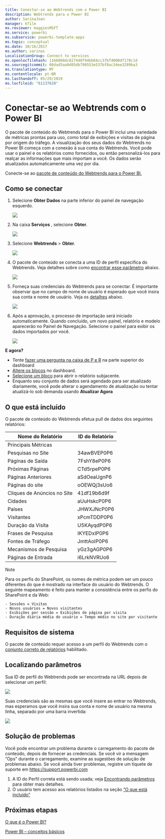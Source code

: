 ```yaml
---
title: Conectar-se ao Webtrends com o Power BI
description: Webtrends para o Power BI
author: SarinaJoan
manager: kfile
ms.reviewer: maggiesMSFT
ms.service: powerbi
ms.subservice: powerbi-template-apps
ms.topic: conceptual
ms.date: 10/16/2017
ms.author: sarinas
LocalizationGroup: Connect to services
ms.openlocfilehash: 1166808dc827448f94bb84cc37bf4000df178c1d
ms.sourcegitcommit: 60dad5aa0d85db790553e537bf8ac34ee3289ba3
ms.translationtype: MT
ms.contentlocale: pt-BR
ms.lasthandoff: 05/29/2019
ms.locfileid: "61137628"
---
```

# <a name="connect-to-webtrends-with-power-bi"></a>Conectar-se ao Webtrends com o Power BI
O pacote de conteúdo do Webtrends para o Power BI inclui uma variedade de métricas prontas para uso, como total de exibições e visitas de página por origem do tráfego. A visualização dos seus dados do Webtrends no Power BI começa com a conexão à sua conta do Webtrends. Você pode usar o painel e os relatórios como fornecidos, ou então personalizá-los para realçar as informações que mais importam a você.  Os dados serão atualizados automaticamente uma vez por dia.

Conecte-se ao [pacote de conteúdo do Webtrends para o Power BI.](https://app.powerbi.com/getdata/services/webtrends)

## <a name="how-to-connect"></a>Como se conectar
1. Selecione **Obter Dados** na parte inferior do painel de navegação esquerdo.
   
   ![](media/service-connect-to-webtrends/getdata3.png)
2. Na caixa **Serviços** , selecione **Obter**.
   
   ![](media/service-connect-to-webtrends/services.png)
3. Selecione **Webtrends** \> **Obter**.
   
   ![](media/service-connect-to-webtrends/webtrends.png)
4. O pacote de conteúdo se conecta a uma ID de perfil específica do Webtrends. Veja detalhes sobre como [encontrar esse parâmetro](#FindingParams) abaixo.
   
   ![](media/service-connect-to-webtrends/parameters.png)
5. Forneça suas credenciais do Webtrends para se conectar. É importante observar que no campo de nome de usuário é esperado que você insira sua conta e nome de usuário. Veja os [detalhes](#FindingParams) abaixo.
   
   ![](media/service-connect-to-webtrends/creds.png)
6. Após a aprovação, o processo de importação será iniciado automaticamente. Quando concluído, um novo painel, relatório e modelo aparecerão no Painel de Navegação. Selecione o painel para exibir os dados importados por você.
   
   ![](media/service-connect-to-webtrends/dashboard.png)

**E agora?**

* Tente [fazer uma pergunta na caixa de P e R](consumer/end-user-q-and-a.md) na parte superior do dashboard
* [Altere os blocos](service-dashboard-edit-tile.md) no dashboard.
* [Selecione um bloco](consumer/end-user-tiles.md) para abrir o relatório subjacente.
* Enquanto seu conjunto de dados será agendado para ser atualizado diariamente, você pode alterar o agendamento de atualização ou tentar atualizá-lo sob demanda usando **Atualizar Agora**

## <a name="whats-included"></a>O que está incluído
<a name="Included"></a>

O pacote de conteúdo do Webtrends efetua pull de dados dos seguintes relatórios:  

| Nome do Relatório | ID do Relatório |
| --- | --- |
| Principais Métricas | |
| Pesquisas no Site |34awBVEP0P6 |
| Páginas de Saída |7FshY8eP0P6 |
| Próximas Páginas |CTd5rpeP0P6 |
| Páginas Anteriores |aSdOeaUgnP6 |
| Páginas do site |oOEWQj3sUo6 |
| Cliques de Anúncios no Site |41df19b6d9f |
| Cidades |aUuHskcP0P6 |
| Países |JHWXJNcP0P6 |
| Visitantes |xPcmTDDP0P6 |
| Duração da Visita |U5KAyqdP0P6 |
| Frases de Pesquisa |IKYEDxIP0P6 |
| Fontes de Tráfego |JmttAoIP0P6 |
| Mecanismos de Pesquisa |yGz3gAGP0P6 |
| Páginas de Entrada |i6LrkNVRUo6 |

>[!NOTE]
>Para os perfis do SharePoint, os nomes de métrica podem ser um pouco diferentes do que é mostrado na interface do usuário do Webtrends. O seguinte mapeamento é feito para manter a consistência entre os perfis do SharePoint e da Web:   

    - Sessões = Visitas  
    - Novos usuários = Novos visitantes  
    - Exibições por sessão = Exibições de página por visita  
    - Duração diária média do usuário = Tempo médio no site por visitante  

## <a name="system-requirements"></a>Requisitos de sistema
O pacote de conteúdo requer acesso a um perfil do Webtrends com o [conjunto correto de relatórios](#Included) habilitado.

<a name="FindingParams"></a>

## <a name="finding-parameters"></a>Localizando parâmetros
Sua ID de perfil do Webtrends pode ser encontrada na URL depois de selecionar um perfil:

![](media/service-connect-to-webtrends/webtrendsparameters.png)

Suas credenciais são as mesmas que você insere ao entrar no Webtrends, mas esperamos que você insira sua conta e nome de usuário na mesma linha, separado por uma barra invertida:

![](media/service-connect-to-webtrends/webtrendscreds.png)

## <a name="troubleshooting"></a>Solução de problemas
Você pode encontrar um problema durante o carregamento do pacote de conteúdo, depois de fornecer as credenciais. Se você vir a mensagem “Ops” durante o carregamento, examine as sugestões de solução de problemas abaixo. Se você ainda tiver problemas, registre um tíquete de suporte em https://support.powerbi.com

1. A ID do Perfil correta está sendo usada; veja [Encontrando parâmetros](#FindingParams) para obter mais detalhes.
2. O usuário tem acesso aos relatórios listados na seção [“O que está incluído”](#Included)

## <a name="next-steps"></a>Próximas etapas
[O que é o Power BI?](power-bi-overview.md)

[Power BI – conceitos básicos](consumer/end-user-basic-concepts.md)

